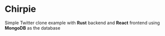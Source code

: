 # Chirpie

Simple Twitter clone example with **Rust** backend and **React** frontend using **MongoDB** as the database
